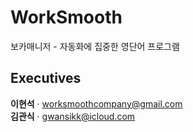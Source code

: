 # WorkSmooth

보카매니저 - 자동화에 집중한 영단어 프로그램

## Executives
<b>이현석</b> · worksmoothcompany@gmail.com  
<b>김관식</b> · gwansikk@icloud.com
